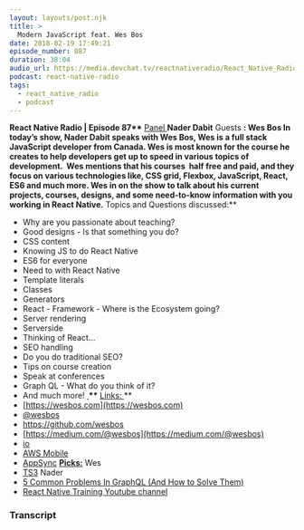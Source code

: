 ```yaml
---
layout: layouts/post.njk
title: >
  Modern JavaScript feat. Wes Bos
date: 2018-02-19 17:49:21
episode_number: 087
duration: 38:04
audio_url: https://media.devchat.tv/reactnativeradio/React_Native_Radio_Episode_87.mp3
podcast: react-native-radio
tags:
  - react_native_radio
  - podcast
---
```


**React Native Radio | Episode 87\*\*** <u>Panel </u> **Nader Dabit** Guests **: Wes Bos In today’s show, Nader Dabit speaks with Wes Bos, Wes is a full stack JavaScript developer from Canada. Wes is most known for the course he creates to help developers get up to speed in various topics of development.&nbsp; Wes mentions that his courses&nbsp; half free and paid, and they focus on various technologies like, CSS grid, Flexbox, JavaScript, React, ES6 and much more. Wes in on the show to talk about his current projects, courses, designs, and some need-to-know information with you working in React Native.** Topics and Questions discussed:\*\*

- Why are you passionate about teaching?
- Good designs - Is that something you do?
- CSS content
- Knowing JS to do React Native
- ES6 for everyone
- Need to with React Native
- Template literals
- Classes
- Generators
- React - Framework - Where is the Ecosystem going?
- Server rendering
- Serverside
- Thinking of React…
- SEO handling
- Do you do traditional SEO?
- Tips on course creation
- Speak at conferences
- Graph QL - What do you think of it?
- And much more!
  **<u> </u>\*\*** <u>Links: </u>\*\*
- [https://wesbos.com](https://wesbos.com)
- <u>@wesbos</u>
- <u>https://github.com/wesbos</u>
- [https://medium.com/@wesbos](https://medium.com/@wesbos)
- [io](https://es6.io)
- [AWS Mobile](https://aws.amazon.com/mobile/)
- [AppSync](https://aws.amazon.com/appsync/)
  **<u>Picks:</u>** Wes
- [TS3](https://www.caldigit.com/thunderbolt-3-dock/thunderbolt-station-3/)
  Nader
- [5 Common Problems In GraphQL (And How to Solve Them)](https://medium.freecodecamp.org/five-common-problems-in-graphql-apps-and-how-to-fix-them-ac74d37a293c)
- [React Native Training Youtube channel](https://www.youtube.com/channel/UC8ivCOllOAo7MfPT9k3Hs-Q)

### Transcript
